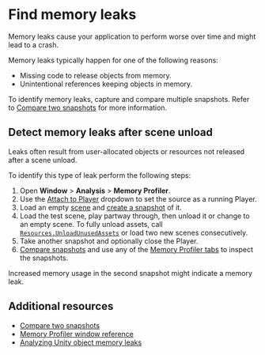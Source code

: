 # Find memory leaks

Memory leaks cause your application to perform worse over time and might lead to a crash.

Memory leaks typically happen for one of the following reasons:

* Missing code to release objects from memory.
* Unintentional references keeping objects in memory.

To identify memory leaks, capture and compare multiple snapshots. Refer to [Compare two snapshots](snapshots-comparison.md) for more information.

## Detect memory leaks after scene unload

Leaks often result from user-allocated objects or resources not released after a scene unload.

To identify this type of leak perform the following steps:

1. Open **Window** &gt; **Analysis** &gt; **Memory Profiler**.
1. Use the [Attach to Player](memory-profiler-window-reference.md#memory-profiler-toolbar) dropdown to set the source as a running Player.
1. Load an empty [scene](xref:um-creating-scenes) and [create a snapshot](snapshot-capture.md) of it.
1. Load the test scene, play partway through, then unload it or change to an empty scene. To fully unload assets, call [`Resources.UnloadUnusedAssets`](xref:UnityEngine.Resources.UnloadUnusedAssets) or load two new scenes consecutively.
1. Take another snapshot and optionally close the Player.
1. [Compare snapshots](snapshots-comparison.md) and use any of the [Memory Profiler tabs](memory-profiler-window-reference.md) to inspect the snapshots.

Increased memory usage in the second snapshot might indicate a memory leak.

## Additional resources

* [Compare two snapshots](snapshots-comparison.md)
* [Memory Profiler window reference](memory-profiler-window-reference.md)
* [Analyzing Unity object memory leaks](managed-shell-objects.md)

